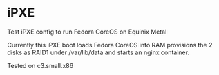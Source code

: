# iPXE

Test iPXE config to run Fedora CoreOS on Equinix Metal

Currently this iPXE boot loads Fedora CoreOS into RAM provisions the 2 disks as RAID1 under /var/lib/data and starts an nginx container.

Tested on c3.small.x86

